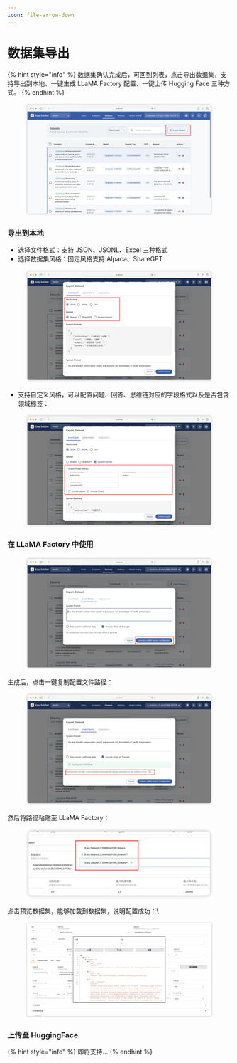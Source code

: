 ```yaml
---
icon: file-arrow-down
---
```


# 数据集导出

{% hint style="info" %}
数据集确认完成后，可回到列表，点击导出数据集，支持导出到本地、一键生成 LLaMA Factory 配置、一键上传 Hugging Face 三种方式。
{% endhint %}

<figure><img src="../.gitbook/assets/image (35).png" alt=""><figcaption></figcaption></figure>

### 导出到本地

* 选择文件格式：支持 JSON、JSONL、Excel  三种格式
* 选择数据集风格：固定风格支持 Alpaca、ShareGPT&#x20;

<figure><img src="../.gitbook/assets/image (36).png" alt=""><figcaption></figcaption></figure>

* 支持自定义风格，可以配置问题、回答、思维链对应的字段格式以及是否包含领域标签：

<figure><img src="../.gitbook/assets/image (37).png" alt=""><figcaption></figcaption></figure>

### 在 LLaMA Factory 中使用

<figure><img src="../.gitbook/assets/image (38).png" alt=""><figcaption></figcaption></figure>

生成后，点击一键复制配置文件路径：

<figure><img src="../.gitbook/assets/image (39).png" alt=""><figcaption></figcaption></figure>

然后将路径粘贴至 LLaMA Factory：

<figure><img src="../.gitbook/assets/image (40).png" alt=""><figcaption></figcaption></figure>

点击预览数据集，能够加载到数据集，说明配置成功：\


<figure><img src="../.gitbook/assets/image (41).png" alt=""><figcaption></figcaption></figure>

### 上传至 HuggingFace

{% hint style="info" %}
即将支持...
{% endhint %}
